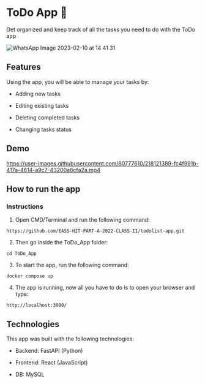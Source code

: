 # ToDo App :memo:

Get organized and keep track of all the tasks you need to do with the ToDo app

![WhatsApp Image 2023-02-10 at 14 41 31](https://user-images.githubusercontent.com/80777610/218121100-8c803f68-9457-4451-bdba-08b7c817ff30.jpeg)

## Features

Using the app, you will be able to manage your tasks by:

- Adding new tasks

- Editing existing tasks

- Deleting completed tasks

- Changing tasks status 

## Demo

https://user-images.githubusercontent.com/80777610/218121389-fc4f991b-417a-4614-a9c7-43200a6cfa2a.mp4

## How to run the app

### Instructions

1. Open CMD/Terminal and run the following command:

```
https://github.com/EASS-HIT-PART-A-2022-CLASS-II/todolist-app.git
```

2. Then go inside the ToDo_App folder:

```
cd ToDo_App
```

3. To start the app, run the following command:

```
docker compose up
```

4. The app is running, now all you have to do is to open your browser and type:

```
http://localhost:3000/
```

## Technologies

This app was built with the following technologies:

- Backend: FastAPI (Python)

- Frontend: React (JavaScript)

- DB: MySQL
